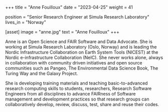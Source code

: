 +++
title = "Anne Fouilloux"
date = "2023-04-25"
weight = 41

position = "Senior Research Engineer at Simula Research Laboratory"
lives_in = "Norway"

[asset]
  image = "anne.jpg"
  text = "Anne Fouilloux"
+++

Anne is an Open Science and FAIR Software and Data Advocate. She is working at Simula Research Laboratory (Oslo, Norway) and is  leading the Nordic Infrastructure Collaboration on Earth System Tools (NICEST) at the Nordic e-infrastructure Collaboration (NeIC). She never works alone, always in collaboration with community driven initiatives and open source communities such as Pangeo, The Environmental Data Science Book, The Turing Way and the Galaxy Project.

She is developing training materials and teaching basic-to-advanced research computing skills to students, researchers, Research Software Engineers from all disciplines to advance FAIRness of Software management and development practices so that research groups can collaboratively develop, review, discuss, test, share and reuse their codes.
